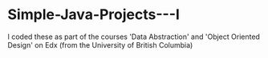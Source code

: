 # Simple-Java-Projects---I
I coded these as part of the courses 'Data Abstraction' and 'Object Oriented Design' on Edx (from the University of British Columbia)
